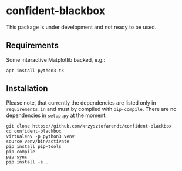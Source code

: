 # confident-blackbox

This package is under development and not ready to be used.

## Requirements

Some interactive Matplotlib backed, e.g.:
```
apt install python3-tk
```

## Installation

Please note, that currently the dependencies are listed only in `requirements.in` and must by compiled with `pip-compile`.
There are no dependencies in `setup.py` at the moment.

```
git clone https://github.com/krzysztofarendt/confident-blackbox
cd confident-blackbox
virtualenv -p python3 venv
source venv/bin/activate
pip install pip-tools
pip-compile
pip-sync
pip install -e .
```
